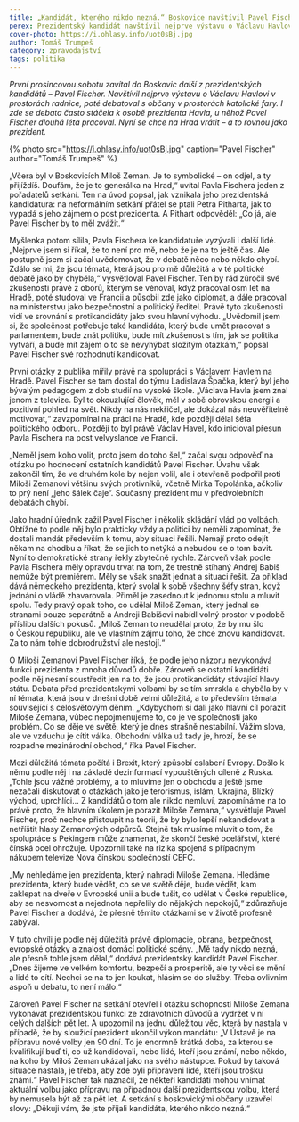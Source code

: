 ```yaml
---
title: „Kandidát, kterého nikdo nezná.“ Boskovice navštívil Pavel Fischer
perex: Prezidentský kandidát navštívil nejprve výstavu o Václavu Havlovi v prostorách radnice, poté debatoval s občany v prostorách katolické fary.
cover-photo: https://i.ohlasy.info/uot0sBj.jpg
author: Tomáš Trumpeš
category: zpravodajství
tags: politika
---
```


*První prosincovou sobotu zavítal do Boskovic další z prezidentských kandidátů – Pavel Fischer. Navštívil nejprve výstavu o Václavu Havlovi v prostorách radnice, poté debatoval s občany v prostorách katolické fary. I zde se debata často stáčela k osobě prezidenta Havla, u něhož Pavel Fischer dlouhá léta pracoval. Nyní se chce na Hrad vrátit – a to rovnou jako prezident.*

{% photo src="https://i.ohlasy.info/uot0sBj.jpg" caption="Pavel Fischer" author="Tomáš Trumpeš" %}

„Včera byl v Boskovicích Miloš Zeman. Je to symbolické – on odjel, a ty přijíždíš. Doufám, že je to generálka na Hrad,“ uvítal Pavla Fischera jeden z pořadatelů setkání. Ten na úvod popsal, jak vznikala jeho prezidentská kandidatura: na neformálním setkání přátel se ptali Petra Pitharta, jak to vypadá s jeho zájmem o post prezidenta. A Pithart odpověděl: „Co já, ale Pavel Fischer by to měl zvážit.“

Myšlenka potom sílila, Pavla Fischera ke kandidatuře vyzývali i další lidé. „Nejprve jsem si říkal, že to není pro mě, nebo že je na to ještě čas. Ale postupně jsem si začal uvědomovat, že v debatě něco nebo někdo chybí. Zdálo se mi, že jsou témata, která jsou pro mě důležitá a v té politické debatě jako by chyběla,“ vysvětloval Pavel Fischer. Ten by rád zúročil své zkušenosti právě z oborů, kterým se věnoval, když pracoval osm let na Hradě, poté studoval ve Francii a působil zde jako diplomat, a dále pracoval na ministerstvu jako bezpečnostní a politický ředitel. Právě tyto zkušenosti vidí ve srovnání s protikandidáty jako svou hlavní výhodu. „Uvědomil jsem si, že společnost potřebuje také kandidáta, který bude umět pracovat s parlamentem, bude znát politiku, bude mít zkušenost s tím, jak se politika vytváří, a bude mít zájem o to se nevyhýbat složitým otázkám,“ popsal Pavel Fischer své rozhodnutí kandidovat.

První otázky z publika mířily právě na spolupráci s Václavem Havlem na Hradě. Pavel Fischer se tam dostal do týmu Ladislava Špačka, který byl jeho bývalým pedagogem z dob studií na vysoké škole. „Václava Havla jsem znal jenom z televize. Byl to okouzlující člověk, měl v sobě obrovskou energii a pozitivní pohled na svět. Nikdy na nás nekřičel, ale dokázal nás neuvěřitelně motivovat,“ zavzpomínal na práci na Hradě, kde později dělal šéfa politického odboru. Později to byl právě Václav Havel, kdo inicioval přesun Pavla Fischera na post velvyslance ve Francii.

„Neměl jsem koho volit, proto jsem do toho šel,“ začal svou odpověď na otázku po hodnocení ostatních kandidátů Pavel Fischer. Úvahu však zakončil tím, že ve druhém kole by nejen volil, ale i otevřeně podpořil proti Miloši Zemanovi většinu svých protivníků, včetně Mirka Topolánka, ačkoliv to prý není „jeho šálek čaje“. Současný prezident mu v předvolebních debatách chybí.

Jako hradní úředník zažil Pavel Fischer i několik skládání vlád po volbách. Obtížné to podle něj bylo prakticky vždy a politici by neměli zapomínat, že dostali mandát především k tomu, aby situaci řešili. Nemají proto odejít někam na chodbu a říkat, že se jich to netýká a nebudou se o tom bavit. Nyní to demokratické strany řekly zbytečně rychle. Zároveň však podle Pavla Fischera měly opravdu trvat na tom, že trestně stíhaný Andrej Babiš nemůže být premiérem. Měly se však snažit jednat a situaci řešit. Za příklad dává německého prezidenta, který svolal k sobě všechny šéfy stran, když jednání o vládě zhavarovala. Přiměl je zasednout k jednomu stolu a mluvit spolu. Tedy pravý opak toho, co udělal Miloš Zeman, který jednal se stranami pouze separátně a Andreji Babišovi nabídl volný prostor v podobě příslibu dalších pokusů. „Miloš Zeman to neudělal proto, že by mu šlo o Českou republiku, ale ve vlastním zájmu toho, že chce znovu kandidovat. Za to nám tohle dobrodružství ale nestojí.“

O Miloši Zemanovi Pavel Fischer říká, že podle jeho názoru nevykonává funkci prezidenta z mnoha důvodů dobře. Zároveň se ostatní kandidáti podle něj nesmí soustředit jen na to, že jsou protikandidáty stávající hlavy státu. Debata před prezidentskými volbami by se tím smrskla a chyběla by v ní témata, která jsou v dnešní době velmi důležitá, a to především témata související s celosvětovým děním. „Kdybychom si dali jako hlavní cíl porazit Miloše Zemana, vůbec nepojmenujeme to, co je ve společnosti jako problém. Co se děje ve světě, který je dnes strašně nestabilní. Vážím slova, ale ve vzduchu je cítit válka. Obchodní válka už tady je, hrozí, že se rozpadne mezinárodní obchod,“ říká Pavel Fischer.

Mezi důležitá témata počítá i Brexit, který způsobí oslabení Evropy. Došlo k němu podle něj i na základě dezinformací vypouštěných cíleně z Ruska. „Tohle jsou vážné problémy, a to mluvíme jen o obchodu a ještě jsme nezačali diskutovat o otázkách jako je terorismus, islám, Ukrajina, Blízký východ, uprchlíci… Z kandidátů o tom ale nikdo nemluví, zapomínáme na to právě proto, že hlavním úkolem je porazit Miloše Zemana,“ vysvětluje Pavel Fischer, proč nechce přistoupit na teorii, že by bylo lepší nekandidovat a netříštit hlasy Zemanových odpůrců. Stejně tak musíme mluvit o tom, že spolupráce s Pekingem může znamenat, že skončí české ocelářství, které čínská ocel ohrožuje. Upozornil také na rizika spojená s případným nákupem televize Nova čínskou společností CEFC.

„My nehledáme jen prezidenta, který nahradí Miloše Zemana. Hledáme prezidenta, který bude vědět, co se ve světě děje, bude vědět, kam zaklepat na dveře v Evropské unii a bude tušit, co udělat v České republice, aby se nesvornost a nejednota nepřelily do nějakých nepokojů,“ zdůrazňuje Pavel Fischer a dodává, že přesně těmito otázkami se v životě profesně zabýval. 

V tuto chvíli je podle něj důležitá právě diplomacie, obrana, bezpečnost, evropské otázky a znalost domácí politické scény. „Mě tady nikdo nezná, ale přesně tohle jsem dělal,“ dodává prezidentský kandidát Pavel Fischer. „Dnes žijeme ve velkém komfortu, bezpečí a prosperitě, ale ty věci se mění a lidé to cítí. Nechci se na to jen koukat, hlásím se do služby. Třeba ovlivním aspoň u debatu, to není málo.“

Zároveň Pavel Fischer na setkání otevřel i otázku schopnosti Miloše Zemana vykonávat prezidentskou funkci ze zdravotních důvodů a vydržet v ní celých dalších pět let. A upozornil na jednu důležitou věc, která by nastala v případě, že by sloužící prezident ukončil výkon mandátu: „V Ústavě je na přípravu nové volby jen 90 dní. To je enormně krátká doba, za kterou se kvalifikují buď ti, co už kandidovali, nebo lidé, kteří jsou známí, nebo někdo, na koho by Miloš Zeman ukázal jako na svého nástupce. Pokud by taková situace nastala, je třeba, aby zde byli připraveni lidé, kteří jsou trošku známí.“ Pavel Fischer tak naznačil, že někteří kandidáti mohou vnímat aktuální volbu jako přípravu na případnou další prezidentskou volbu, která by nemusela být až za pět let. A setkání s boskovickými občany uzavřel slovy: „Děkuji vám, že jste přijali kandidáta, kterého nikdo nezná.“
